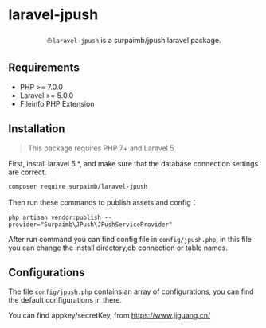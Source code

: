 # laravel-jpush

<p align="center">⛵<code>laravel-jpush</code> is a surpaimb/jpush laravel package.</p>



Requirements
------------
 - PHP >= 7.0.0
 - Laravel >= 5.0.0
 - Fileinfo PHP Extension

Installation
------------

> This package requires PHP 7+ and Laravel 5

First, install laravel 5.*, and make sure that the database connection settings are correct.

```
composer require surpaimb/laravel-jpush
```

Then run these commands to publish assets and config：

```
php artisan vendor:publish --provider="Surpaimb\JPush\JPushServiceProvider"
```
After run command you can find config file in `config/jpush.php`, in this file you can change the install directory,db connection or table names.


Configurations
------------
The file `config/jpush.php` contains an array of configurations, you can find the default configurations in there.

You can find appkey/secretKey, from https://www.jiguang.cn/ 


